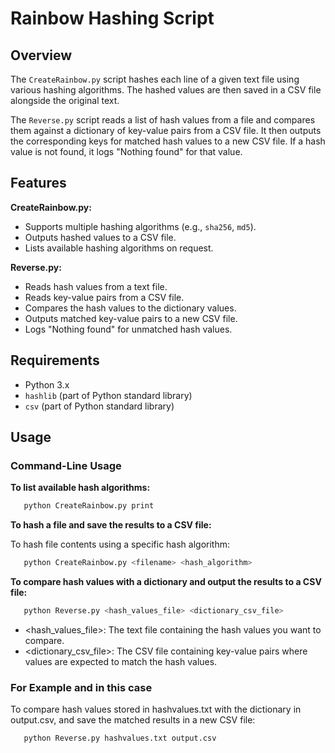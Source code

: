 # Rainbow Hashing Script

## Overview

The `CreateRainbow.py` script hashes each line of a given text file using various hashing algorithms. The hashed values are then saved in a CSV file alongside the original text.

The `Reverse.py` script reads a list of hash values from a file and compares them against a dictionary of key-value pairs from a CSV file. It then outputs the corresponding keys for matched hash values to a new CSV file. If a hash value is not found, it logs "Nothing found" for that value.

## Features

**CreateRainbow.py:**

- Supports multiple hashing algorithms (e.g., `sha256`, `md5`).
- Outputs hashed values to a CSV file.
- Lists available hashing algorithms on request.

**Reverse.py:**

- Reads hash values from a text file.
- Reads key-value pairs from a CSV file.
- Compares the hash values to the dictionary values.
- Outputs matched key-value pairs to a new CSV file.
- Logs "Nothing found" for unmatched hash values.

## Requirements

- Python 3.x
- `hashlib` (part of Python standard library)
- `csv` (part of Python standard library)

## Usage

### Command-Line Usage

**To list available hash algorithms:**

```sh
   python CreateRainbow.py print
```

**To hash a file and save the results to a CSV file:**

To hash file contents using a specific hash algorithm:

```sh
   python CreateRainbow.py <filename> <hash_algorithm>
```

**To compare hash values with a dictionary and output the results to a CSV file:**

```sh
   python Reverse.py <hash_values_file> <dictionary_csv_file>
```

- <hash_values_file>: The text file containing the hash values you want to compare.
- <dictionary_csv_file>: The CSV file containing key-value pairs where values are expected to match the hash values.

### For Example and in this case

To compare hash values stored in hashvalues.txt with the dictionary in output.csv, and save the matched results in a new CSV file:

```sh
   python Reverse.py hashvalues.txt output.csv
```

